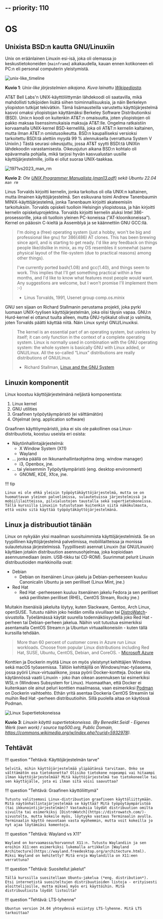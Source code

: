 --
priority: 110
---

# OS

## Unixista BSD:n kautta GNU/Linuxiin

Unix on eräänlainen Linuxin esi-isä, joka oli olemassa jo keskustietokoneiden (`mainframe`) aikakaudella, kauan ennen kotikoneen eli PC:n eli personal computerin yleistymistä.

![unix-like_timeline](../images/unix-like_timeline.svg)

**Kuvio 1**: *Unix-like järjestelmien aikajana. Kuva lainattu [Wikipediasta](https://en.wikipedia.org/wiki/Unix-like).*

AT&T Bell Labs'n UNIX-käyttöliittymän lähdekoodi oli saatavilla, mikä mahdollisti tutkijoiden lisätä siihen toiminnallisuuksia, ja näin Berkeleyn yliopiston tutkijat tekivätkin. Tämä lisämausteilla varustettu käyttöjärjestelmä kasvoi omaksi yliopistojan käyttämäksi Berkeley Software Distributioniksi (BSD). Unix:n koodi on kuitenkin AT&T:n omaisuutta, joten yliopistojen oli pakko maksaa lisenssinmukaisia maksuja AT&T:lle. Ongelma ratkaistiin korvaamalla UNIX-kernel BSD-kernelillä, joka oli AT&T:n kernelin kaltainen, mutta ilman AT&T:n omistusoikeutta. BSD:n kaupalliseksi versioksi tarkoitettu BSDI:tä alettiin myydä 99 % alennuksella (verrattuna System V Unixiin.) Tästä seurasi oikeusjuttu, jossa AT&T syytti BSDI:tä UNIXin lähdekoodin varastamisesta. Oikeusjutun aikana BSD:n kohtalo oli epävarmalla pohjalla, mikä tarjosi hyvän kasvualustan uusille käyttöjärjestelmille, joilla ei ollut suoraa UNIX-taakkaa.

![1971vs2023_man_rm](../images/1971vs2023_man_rm.svg)

**Kuvio 2**: *Ote [UNIX Programmer Manualista (man13.pdf)](https://www.bell-labs.com/usr/dmr/www/1stEdman.html) sekä Ubuntu 22.04 `man rm`*

Linus Torvalds kirjoitti kernelin, jonka tarkoitus oli olla UNIX:n kaltainen, mutta ilmainen käyttöjärjestelmä. Sen esikuvana toimi Andrew Tanenbaumin MINIX-käyttöjärjestelmä, jonka Tanenbaum kirjoitti akateemisiin tarkoituksiin. Torvalds opiskeli tuolloin Helsingin yliopistossa, ja hän kirjoitti kernelin opiskeluprojektina. Torvalds kirjoitti kernelin aluksi Intel 386-prosessorille, joka oli tuolloin yleinen PC-koneissa ("AT-kloonikoneissa"). Kernel on pääosin C-kieltä ja Assemblyä ja se käännettiin GNU GCC:llä.

>   I'm doing a (free) operating system (just a hobby, won't be big and
>  professional like gnu) for 386(486) AT clones.  This has been brewing
>  since april, and is starting to get ready.  I'd like any feedback on
>  things people like/dislike in minix, as my OS resembles it somewhat
>  (same physical layout of the file-system (due to practical reasons)
>  among other things).
> 
>
>  I've currently ported bash(1.08) and gcc(1.40), and things seem to work.
>  This implies that I'll get something practical within a few months, and
>  I'd like to know what features most people would want.  Any suggestions
>  are welcome, but I won't promise I'll implement them :-)
>
> - Linus Torvalds, 1991, Usenet group comp.os.minix

GNU sen sijaan on Richard Stallmanin perustama projekti, joka pyrki luomaan UNIX-tyylisen käyttöjärjestelmän, joka olisi täysin vapaa. GNU:n Hurd-kernel ei ottanut tuulta alleen, mutta GNU-työkalut olivat jo valmiita, joten Torvalds päätti käyttää niitä. Näin Linux syntyi GNU/Linuxiksi.

> The kernel is an essential part of an operating system, but useless by itself; it can only function in the context of a complete operating system. Linux is normally used in combination with the GNU operating system: the whole system is basically GNU with Linux added, or GNU/Linux. All the so-called “Linux” distributions are really distributions of GNU/Linux.
> - Richard Stallman, [Linux and the GNU System](https://www.gnu.org/gnu/linux-and-gnu.html)

## Linuxin komponentit

Linux koostuu käyttöjärjestelmänä neljästä komponentista:

1. Linux kernel
2. GNU utilities
3. Graafinen työpöytäympäristö (ei välttämätön)
4. Ohjelmat (eng. application software)

Graafinen käyttöympäristö, joka ei siis ole pakollinen osa Linux-distribuutiota, koostuu useista eri osista:

* Näytönhallintajärjestelmä:
    * X Window System (X11)
    * Wayland
* ... jonka päällä on Ikkunanhallintaohjelma (eng. window manager)
    * i3, Openbox, jne.
* ... tai yleisemmin Työpöytäympäristö (eng. desktop environment)
    * GNOME, KDE, Xfce, jne.

!!! tip

    Linux ei ole ehkä yleisin työpöytäkäyttöjärjestelmä, mutta se on huomattavan yleinen palvelimissa, sulautetuissa järjestelmissä ja mobiililaitteissa, pilvialustojen taustalla sekä supertietokoneissa.  Tällä kurssilla Linuxiin tutustutaan kuitenkin siitä näkökulmasta, että voiko sitä käyttää työpöytäkäyttöjärjestelmänä.

## Linux ja distribuutiot tänään

Linux on nykyään yksi maailman suosituimmista käyttöjärjestelmistä. Se on tyypillinen käyttöjärjestelmä palvelimissa, mobiililaitteissa ja monissa sulautetuissa järjestelmissä. Tyypillisesti asennat Linuxin (tai GNU/Linuxin) käyttäen jotakin distribuution asennusohjelmaa, joka kopioidaan asennusmediaan (esim. USB-tikku tai CD-ROM). Suurimmat pelurit Linuxin distribuutioiden markkinoilla ovat:

* Debian
    * Debian on itsenäinen Linux-jakelu ja Debian-perheeseen kuuluu Canonicalin Ubuntu ja sen perilliset (Linux Mint, jne.)
* Red Hat
    * Red Hat -perheeseen kuuluu itsenäinen jakelu Fedora ja sen perilliset sekä perillisten perilliset (RHEL, CentOS Stream, Rocky jne.)

Muitakin itsenäisiä jakeluita löytyy, kuten Slackware, Gentoo, Arch Linux, openSUSE. Tutustu näihin joko heidän omilla sivuillaan tai [DistroWatch](https://distrowatch.com/)-sivustolla. Työelämässä käytät suurella todennäköisyydellä joko Red Hat -perheen tai Debian-perheen jakelua. Näihin voit tutustua esimerkiksi asentamalla CentOS Stream:n ja Ubuntun virtuaalikoneisiin - kuten tällä kurssilla tehdään.

> More than 60 percent of customer cores in Azure run Linux workloads. Choose from popular Linux distributions including Red Hat, SUSE, Ubuntu, CentOS, Debian, and CoreOS. - [Microsoft Azure](https://azure.microsoft.com/en-us/products/virtual-machines/linux)

Konttien ja Dockerin myötä Linux on myös yleistynyt kehittäjien Windows sekä macOS työasemissa. Tällöin kehittäjillä on Windows/mac-työasema, jossa pyörii Linux-virtuaalikone, jossa pyörii Docker-kontteja. Docker siis käytännössä vaatii Linuxin - joko ihan oikean asennuksen tai esimerkiksi WSL:n (Windows Subsystem for Linux). Huomaathan, että Docker ei kuitenkaan ole ainut peluri konttien maailmassa, vaan esimerkiksi [Podman](https://podman.io/) on Dockerin vaihtoehto. Ethän yritä asentaa Dockeria CentOS Streamiin tai muihin Red Hat -perheen distribuutioihin. Sillä puolella aitaa on käytössä Podman.

![Linux Supertietokoneissa](../images/linux_in_supercomputers.png)

**Kuvio 3**: *Linuxin käyttö supertietokoneissa. (By Benedikt.Seidl - Eigenes Werk (own work) / source top500.org, Public Domain, https://commons.wikimedia.org/w/index.php?curid=5932978).*

## Tehtävät

!!! question "Tehtävä: Käyttöjärjestelmän tarve"

    Selvitä, mihin käyttöjärjestelmää ylipäätänsä tarvitaan. Onko se välttämätön osa tietokonetta? Olisiko tietokone nopeampi vai hitaampi ilman käyttöjärjestelmää? Mitä käyttöjärjestelmä tuo tietokoneelle tai sen käyttäjälle, jota ei ilman sitä voisi saavuttaa?

!!! question "Tehtävä: Graafinen käyttöliittymä"

    Tutustu valitsemasi Linux-distribuution graafiseen käyttöliittymään. Mitä näytönhallintajärjestelmää se käyttää? Mitä työpöytäympäristöä (tai ikkunointijärjestelmän)? Vastauksia löydät distribuution omilta sivuilta tai esimerkiksi [DistroWatch](https://distrowatch.com/)-sivustolta, mutta kokeile myös, löytyyko vastaus Terminaalin avulla. Terminaalin käyttö neuvotaan vasta myöhemmin, mutta voit kokeilla jo nyt ajaa löytämiäsi komentoja. 

!!! question "Tehtävä: Wayland vs X11"

    Wayland on korvaamassa/korvannut X11:n. Tutustu Waylandiin ja sen eroihin X11:een esimerkiksi lukemalla artikkelin [Wayland Architecture](https://wayland.freedesktop.org/architecture.html). Miksi Wayland on kehitetty? Mitä eroja Waylandilla on X11:een verrattuna?

!!! question "Tehtävä: Suositellut jakelut"

    Tällä kurssilla suositellaan Ubuntu-jakelua (*eng. distribution*). Etsi internetistä suositeltujen distribuutioiden listoja - erityisesti aloittelijoille, mutta miksei myös eri käyttöihin. Mitä distribuutioita löydät listoilta?

!!! question "Tehtävä: LTS-lyhenne"

    Ubuntun version 24.04 yhteydessä esiintyy LTS-lyhenne. Mitä LTS tarkoittaa?
